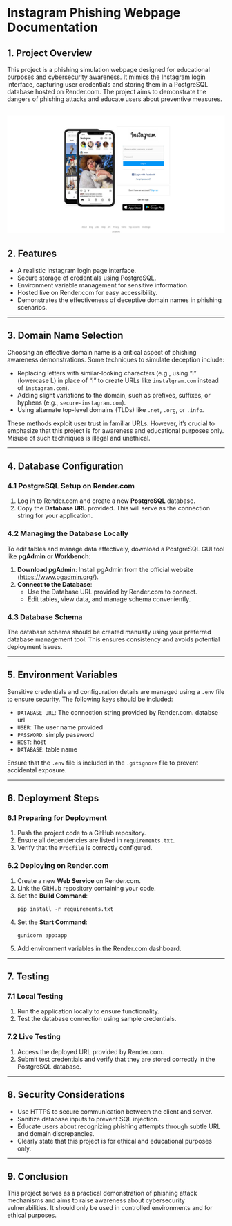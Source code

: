 
# Instagram Phishing Webpage Documentation

## 1. Project Overview
This project is a phishing simulation webpage designed for educational purposes and cybersecurity awareness. It mimics the Instagram login interface, capturing user credentials and storing them in a PostgreSQL database hosted on Render.com. The project aims to demonstrate the dangers of phishing attacks and educate users about preventive measures.

![alt text](result-page.jpeg)
---

## 2. Features
- A realistic Instagram login page interface.
- Secure storage of credentials using PostgreSQL.
- Environment variable management for sensitive information.
- Hosted live on Render.com for easy accessibility.
- Demonstrates the effectiveness of deceptive domain names in phishing scenarios.

---

## 3. Domain Name Selection
Choosing an effective domain name is a critical aspect of phishing awareness demonstrations. Some techniques to simulate deception include:

- Replacing letters with similar-looking characters (e.g., using “l” (lowercase L) in place of “i” to create URLs like `instalgram.com` instead of `instagram.com`).
- Adding slight variations to the domain, such as prefixes, suffixes, or hyphens (e.g., `secure-instagram.com`).
- Using alternate top-level domains (TLDs) like `.net`, `.org`, or `.info`.

These methods exploit user trust in familiar URLs. However, it’s crucial to emphasize that this project is for awareness and educational purposes only. Misuse of such techniques is illegal and unethical.

---

## 4. Database Configuration

### 4.1 PostgreSQL Setup on Render.com
1. Log in to Render.com and create a new **PostgreSQL** database.
2. Copy the **Database URL** provided. This will serve as the connection string for your application.

### 4.2 Managing the Database Locally
To edit tables and manage data effectively, download a PostgreSQL GUI tool like **pgAdmin** or **Workbench**:

1. **Download pgAdmin**: Install pgAdmin from the official website (https://www.pgadmin.org/).
2. **Connect to the Database**:
   - Use the Database URL provided by Render.com to connect.
   - Edit tables, view data, and manage schema conveniently.

### 4.3 Database Schema
The database schema should be created manually using your preferred database management tool. This ensures consistency and avoids potential deployment issues.

---

## 5. Environment Variables
Sensitive credentials and configuration details are managed using a `.env` file to ensure security. The following keys should be included:

- `DATABASE_URL`: The connection string provided by Render.com. databse url
- `USER`: The user name provided
- `PASSWORD`: simply password
- `HOST`: host
- `DATABASE`: table name

Ensure that the `.env` file is included in the `.gitignore` file to prevent accidental exposure.

---

## 6. Deployment Steps

### 6.1 Preparing for Deployment
1. Push the project code to a GitHub repository.
2. Ensure all dependencies are listed in `requirements.txt`.
3. Verify that the `Procfile` is correctly configured.

### 6.2 Deploying on Render.com
1. Create a new **Web Service** on Render.com.
2. Link the GitHub repository containing your code.
3. Set the **Build Command**:
   ```plaintext
   pip install -r requirements.txt
   ```
4. Set the **Start Command**:
   ```plaintext
   gunicorn app:app
   ```
5. Add environment variables in the Render.com dashboard.

---

## 7. Testing

### 7.1 Local Testing
1. Run the application locally to ensure functionality.
2. Test the database connection using sample credentials.

### 7.2 Live Testing
1. Access the deployed URL provided by Render.com.
2. Submit test credentials and verify that they are stored correctly in the PostgreSQL database.

---

## 8. Security Considerations
- Use HTTPS to secure communication between the client and server.
- Sanitize database inputs to prevent SQL injection.
- Educate users about recognizing phishing attempts through subtle URL and domain discrepancies.
- Clearly state that this project is for ethical and educational purposes only.

---

## 9. Conclusion
This project serves as a practical demonstration of phishing attack mechanisms and aims to raise awareness about cybersecurity vulnerabilities. It should only be used in controlled environments and for ethical purposes.


